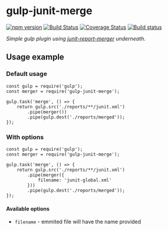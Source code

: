 # gulp-junit-merge
[![npm version](https://badge.fury.io/js/gulp-junit-merge.svg)](https://badge.fury.io/js/gulp-junit-merge)
[![Build Status](https://travis-ci.org/Morishiri/gulp-junit-merge.svg?branch=master)](https://travis-ci.org/Morishiri/gulp-junit-merge)
[![Coverage Status](https://coveralls.io/repos/github/Morishiri/gulp-junit-merge/badge.svg?branch=master)](https://coveralls.io/github/Morishiri/gulp-junit-merge?branch=master)
[![Build status](https://ci.appveyor.com/api/projects/status/tqi2iucxaaubfcus/branch/master?svg=true)](https://ci.appveyor.com/project/Morishiri/gulp-junit-merge/branch/master)

*Simple gulp plugin using [junit-report-merger](https://github.com/bhovhannes/junit-report-merger) underneath.*

## Usage example

### Default usage

```
const gulp = require('gulp');
const merger = require('gulp-junit-merge');

gulp.task('merge', () => {
    return gulp.src('./reports/**/junit.xml')
        .pipe(merger())
        .pipe(gulp.dest('./reports/merged'));
});
```

### With options

```
const gulp = require('gulp');
const merger = require('gulp-junit-merge');

gulp.task('merge', () => {
    return gulp.src('./reports/**/junit.xml')
        .pipe(merger({
            filename: 'junit-global.xml'
        }))
        .pipe(gulp.dest('./reports/merged'));
});
```

#### Available options

- `filename` - emmited file will have the name provided
